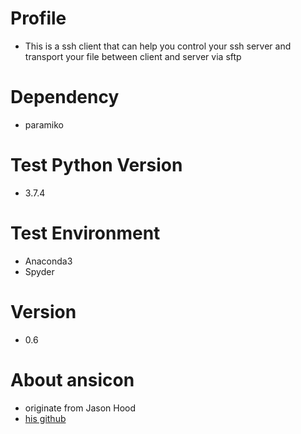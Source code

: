 # Profile
  - This is a ssh client that can help you control your ssh server and transport your file between client and server via sftp  

# Dependency
  - paramiko

# Test Python Version
  - 3.7.4

# Test Environment
  - Anaconda3
  - Spyder

# Version
  - 0.6

# About ansicon
  - originate from Jason Hood
  - [his github](https://github.com/wadx2019/ansicon)

